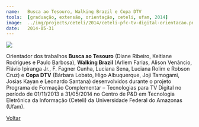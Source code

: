 ```yaml
---
name:  	Busca ao Tesouro, Walking Brazil e Copa DTV
tools: 	[graduação, extensão, orientação, ceteli, ufam, 2014]
image: 	../img/projects/ceteli/2014/ceteli-pfc-tv-digital-orientacao.png
date: 	2014-05-31
---
```


![](../img/projects/ceteli/2014/ceteli-pfc-tv-digital-orientacao.png)

Orientador dos trabalhos **Busca ao Tesouro** (Diane Ribeiro, Keitiane Rodrigues e Paulo Barbosa), **Walking Brazil** (Arllem Farias, Alison Venâncio, Flávio Ipiranga Jr., F. Fagner Cunha, Luciana Sena, Luciana Rolim e Robson Cruz) e **Copa DTV** (Bárbara Lobato, Higo Albuquerque, Joji Tamogami, Josias Kayan e Leonardo Santana) desenvolvidos durante o projeto Programa de Formação Complementar – Tecnologias para TV Digital no período de 01/11/2013 a 31/05/2014 no Centro de P&D em Tecnologia Eletrônica da Informação (Ceteli) da Universidade Federal do Amazonas (Ufam). 

<p class="text-center">
	<a class="btn btn-outline-primary mt-1" href="{{ site.baseurl }}/projects/">Voltar</a>
</p>